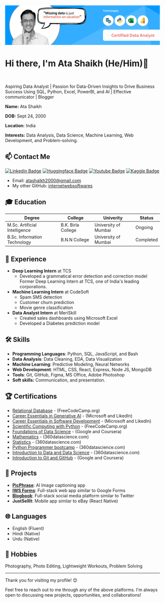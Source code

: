 ![Banner Image](my-profile-banner.png)

# Hi there, I'm Ata Shaikh (He/Him)👋
<br />

Aspiring Data Analyst | Passion for Data-Driven Insights to Drive Business Success Using SQL, Python, Excel, PowerBI, and AI | Effective communicator | Blogger

**Name:** Ata Shaikh

**DOB:** Sept 24, 2000

**Location**: India

**Interests:** Data Analysis, Data Science, Machine Learning, Web Development, and Problem-solving.



## 📫 Contact Me

[![Linkedin Badge](https://img.shields.io/badge/linkedin-blue?style=for-the-badge&logo=linkedin&logoColor=white)](https://www.linkedin.com/in/theatashaikh/)
[![Huggingface Badge](https://img.shields.io/badge/huggingface-yellow?style=for-the-badge&logo=huggingface&logoColor=white)](https://huggingface.co/theatashaikh)
[![Youtube Badge](https://img.shields.io/badge/youtube-red?style=for-the-badge&logo=youtube&logoColor=white)](https://www.youtube.com/@theatashaikh)
[![Kaggle Badge](https://img.shields.io/badge/kaggle-dodgerblue?style=for-the-badge&logo=kaggle&logoColor=white)](https://www.kaggle.com/atashaikh2000)



- Email: atashaikh2000@gmail.com
- My other GitHub: [internetwebsoftwares](https://github.com/internetwebsoftwares)

<!--
<center>

<img width="800" height="220" src="https://streak-stats.demolab.com?user=theatashaikh&theme=highcontrast&hide_border=true&border_radius=5&card_width=800">

<img align="center" src="https://github-readme-stats.vercel.app/api?username=theatashaikh&show_icons=true&theme=dracula&line_height=27" alt="**SEU NOME** github stats"/>


</center>
-->

## 🎓 Education

| Degree | College | Univerity | Status |
|--------|-------------|------------|--------|
| M.Sc. Artificial Intelligence | B.K. Birla College | University of Mumbai | Ongoing |
| B.Sc. Information Technology | B.N.N College | University of Mumbai | Completed |

## 💼 Experience
- **Deep Learning Intern** at TCS
  - Developed a grammatical error detection and correction model
    Former Deep Learning Intern at TCS, one of India's leading corporations.
- **Machine Learning Intern** at CodeSoft
  - Spam SMS detection
  - Customer churn prediction
  - Movie genre classification
- **Data Analyst Intern** at MeriSkill
  - Created sales dashboards using Microsoft Excel
  - Developed a Diabetes prediction model

## 🛠 Skills
- **Programming Languages**: Python, SQL, JavaScript, and Bash
- **Data Analysis**: Data Cleaning, EDA, Data Visualization
- **Machine Learning**: Predictive Modeling, Neural Networks
- **Web Development**: HTML, CSS, React, Express, Node JS, MongoDB
- **Tools**: Git, GitHub, Figma, MS Office, Adobe Photoshop
- **Soft skills:** Communication, and presentation.

## 🏆 Certifications
- [Relational Database](https://www.freecodecamp.org/certification/theatashaikh/relational-database-v8) - (FreeCodeCamp.org)
- [Career Essentials in Generative AI](https://www.linkedin.com/learning/certificates/8f434e45235d6d3a4ea56c7bd24f5b7e8d8102e6fdcb5dc31e90c0e5bbde0c23?lipi=urn%3Ali%3Apage%3Ad_flagship3_profile_view_base_certifications_details%3BqRQEGGLORPOxcAbgvtFLHA%3D%3D) - (Microsoft and LikedIn)
- [Career Essentials in Software Development](https://www.linkedin.com/learning/certificates/350cadb38f069aa73e33528ee2bbc4bac1d112134cafae42b6b5430c97d72818?lipi=urn%3Ali%3Apage%3Ad_flagship3_profile_view_base_certifications_details%3BqRQEGGLORPOxcAbgvtFLHA%3D%3D) - (Microsoft and LikedIn)
- [Scientific Computing with Python](https://www.freecodecamp.org/certification/ata_shaikh/scientific-computing-with-python-v7) - (FreeCodeCamp.org)
- [Foundations of Data Science](https://www.coursera.org/account/accomplishments/verify/ENZXFDD2ANK4) - (Google and Coursera)
- [Mathematics](https://learn.365datascience.com/certificates/CC-9C3BC98B8F/) - (360datascience.com)
- [Statistics](https://learn.365datascience.com/certificates/CC-BBA492DA22/) - (360datascience.com) 
- [Python Programmer bootcamp](https://learn.365datascience.com/certificates/CC-E0C6F103BD/) - (360datascience.com)
- [Introduction to Data and Data Science](https://learn.365datascience.com/certificates/CC-A29D11C931/)      - (360datascience.com)
- [Introduction to Git and GitHub](https://www.coursera.org/account/accomplishments/verify/6CS4FVSUDVCG) - (Google and Coursera)

## 🚀 Projects
- [**PicPhrase**](https://huggingface.co/spaces/theatashaikh/PicPhrase): AI Image captioning app
- [**IWS Forms**](https://forms-iws.netlify.app/): Full-stack web app similar to Google Forms
- [**Blogbook**](https://blogbookapp.netlify.app/): Full-stack social media platform similar to Twitter
- **JustSellIt**: Mobile app similar to eBay (React Native)

## 🌐 Languages
- English (Fluent)
- Hindi (Native)
- Urdu (Native)

## 🎨 Hobbies
Photography, Photo Editing, Lightweight Workouts, Problem Solving

---
Thank you for visiting my profile! 😊

Feel free to reach out to me through any of the above platforms. I'm always open to discussing new projects, opportunities, and collaborations!
